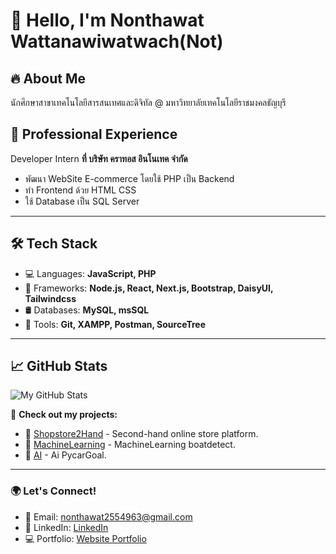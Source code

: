 # 👋 Hello, I'm Nonthawat Wattanawiwatwach(Not)

## 🔥 About Me
นักศึกษาสาขาเทคโนโลยีสารสนเทศและดิจิทัล @ มหาวิทยาลัยเทคโนโลยีราชมงคลธัญบุรี
## 💼 Professional Experience
Developer Intern **ที่ บริษัท คราทอส อินโนเทค จำกัด**
- พัฒนา WebSite E-commerce โดยใช้ PHP เป็น Backend
- ทำ Frontend ด้วย HTML CSS 
- ใช้ Database เป็น SQL Server

---

## 🛠 Tech Stack
- 💻 Languages: **JavaScript, PHP**
- 🔧 Frameworks: **Node.js, React, Next.js, Bootstrap, DaisyUI, Tailwindcss**
- 🛢 Databases: **MySQL, msSQL**
- 🔨 Tools: **Git, XAMPP, Postman, SourceTree**

---

## 📈 GitHub Stats
![My GitHub Stats](https://github-readme-stats.vercel.app/api?username=xaviousfelix&show_icons=true&theme=radical)

📌 **Check out my projects:**  
- 🔗 [Shopstore2Hand](https://github.com/xaviousfelix/Shopstore2Hand) - Second-hand online store platform.  
- 🔗 [MachineLearning](https://github.com/xaviousfelix/ML-Project-Nonthawat) - MachineLearning boatdetect.
- 🔗 [AI](https://github.com/xaviousfelix/Ai-Project) - Ai PycarGoal.

---

### 🌍 Let's Connect!
- 📧 Email: nonthawat2554963@gmail.com
- 💼 LinkedIn: [LinkedIn](https://www.linkedin.com/feed/?trk=registration-frontend)  
- 💻 Portfolio: [Website Portfolio](https://yourwebsite.com)  
